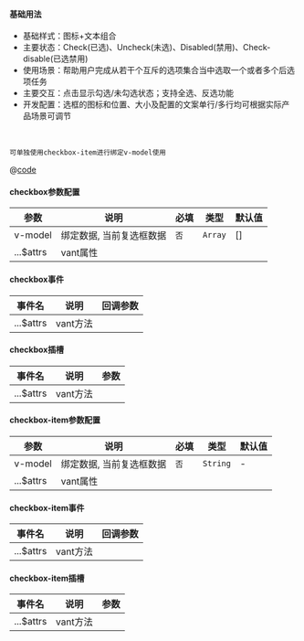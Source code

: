 #### 基础用法
- 基础样式：图标+文本组合
- 主要状态：Check(已选)、Uncheck(未选)、Disabled(禁用)、Check-disable(已选禁用)
- 使用场景：帮助用户完成从若干个互斥的选项集合当中选取一个或者多个后选项任务
- 主要交互：点击显示勾选/未勾选状态；支持全选、反选功能
- 开发配置：选框的图标和位置、大小及配置的文案单行/多行均可根据实际产品场景可调节


<br />

`可单独使用checkbox-item进行绑定v-model使用`

<common-code-format>
  <template #source>
    <APP-ndCheckbox-ndCheckboxDefault></APP-ndCheckbox-ndCheckboxDefault>
  </template>

  @[code](../.vuepress/components/APP/ndCheckbox/ndCheckboxDefault.vue)

</common-code-format>



#### checkbox参数配置

| 参数                    | 说明                    | 必填 | 类型        | 默认值                                        |
| -------------------     | ------------------------  | ----------- |  ----------- |--------------------------------------------- |
| v-model               | 绑定数据, 当前复选框数据 | `否` | `Array`  |    []    |
| ...$attrs               | vant属性  |  |   |    |


#### checkbox事件

| 事件名     | 说明                                     | 回调参数            |
| ---------- | ---------------------------------------- | ------------------- |
| ...$attrs      | vant方法 |  |

#### checkbox插槽

| 事件名     | 说明                                     |       参数     |
| ---------- | ---------------------------------------- | ------------------- |
| ...$attrs      | vant方法 |  |


#### checkbox-item参数配置

| 参数                    | 说明                    | 必填 | 类型        | 默认值                                        |
| -------------------     | ------------------------  | ----------- |  ----------- |--------------------------------------------- |
| v-model               | 绑定数据, 当前复选框数据 | `否` | `String`  |    -    |
| ...$attrs               | vant属性  |  |   |    |


#### checkbox-item事件

| 事件名     | 说明                                     | 回调参数            |
| ---------- | ---------------------------------------- | ------------------- |
| ...$attrs      | vant方法 |  |

#### checkbox-item插槽

| 事件名     | 说明                                     |       参数     |
| ---------- | ---------------------------------------- | ------------------- |
| ...$attrs      | vant方法 |  |